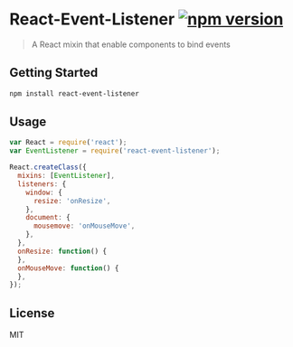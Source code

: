 # React-Event-Listener [![npm version](https://badge.fury.io/js/react-event-listener.svg)](http://badge.fury.io/js/react-event-listener)

> A React mixin that enable components to bind events


## Getting Started

```sh
npm install react-event-listener
```

## Usage

```js
var React = require('react');
var EventListener = require('react-event-listener');

React.createClass({
  mixins: [EventListener],
  listeners: {
    window: {
      resize: 'onResize',
    },
    document: {
      mousemove: 'onMouseMove',
    },
  },
  onResize: function() {
  },
  onMouseMove: function() {
  },
});

```

## License

MIT
